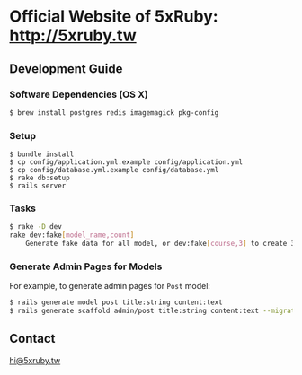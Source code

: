 Official Website of 5xRuby: http://5xruby.tw
=============================================

Development Guide
------------------

### Software Dependencies (OS X)

```bash
$ brew install postgres redis imagemagick pkg-config
```

### Setup
```
$ bundle install
$ cp config/application.yml.example config/application.yml
$ cp config/database.yml.example config/database.yml
$ rake db:setup
$ rails server
```

### Tasks

```bash
$ rake -D dev
rake dev:fake[model_name,count]
    Generate fake data for all model, or dev:fake[course,3] to create 3 fake courses (available parameters: author, post, speaker, category, course, faq)
```

### Generate Admin Pages for Models

For example, to generate admin pages for `Post` model:

```bash
$ rails generate model post title:string content:text
$ rails generate scaffold admin/post title:string content:text --migration=false --parent=post
```

Contact
-------

hi@5xruby.tw